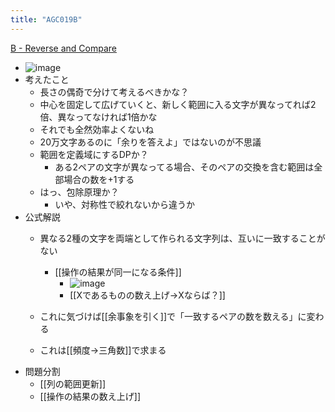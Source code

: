 ```yaml
---
title: "AGC019B"
---
```


[B - Reverse and Compare](https://atcoder.jp/contests/agc019/tasks/agc019_b)
- ![image](https://gyazo.com/0f9d4abc0da3abe12d279a7e8d78c384/thumb/1000)
- 考えたこと
    - 長さの偶奇で分けて考えるべきかな？
    - 中心を固定して広げていくと、新しく範囲に入る文字が異なってれば2倍、異なってなければ1倍かな
    - それでも全然効率よくないね
    - 20万文字あるのに「余りを答えよ」ではないのが不思議
    - 範囲を定義域にするDPか？
        - ある2ペアの文字が異なってる場合、そのペアの交換を含む範囲は全部場合の数を+1する
    - はっ、包除原理か？
        - いや、対称性で絞れないから違うか
- 公式解説
    - 異なる2種の文字を両端として作られる文字列は、互いに一致することがない
        - [[操作の結果が同一になる条件]]
            - ![image](https://gyazo.com/a6db0731133b26e95552e75a13baa401/thumb/1000)
            - [[Xであるものの数え上げ→Xならば？]]

    - これに気づけば[[余事象を引く]]で「一致するペアの数を数える」に変わる
    - これは[[頻度→三角数]]で求まる
- 問題分割
    - [[列の範囲更新]]
    - [[操作の結果の数え上げ]]

